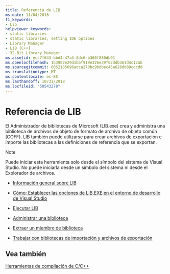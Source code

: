 ```yaml
---
title: Referencia de LIB
ms.date: 11/04/2016
f1_keywords:
- Lib
helpviewer_keywords:
- static libraries
- static libraries, setting IDE options
- Library Manager
- LIB [C++]
- 32-Bit Library Manager
ms.assetid: ecc7f643-bbd4-47a3-8dc6-b360f880db91
ms.openlocfilehash: 1b3982e29d1bbf919e326e39f62ddb361d4c12ab
ms.sourcegitcommit: 6052185696adca270bc9bdbec45a626dd89cdcdd
ms.translationtype: MT
ms.contentlocale: es-ES
ms.lasthandoff: 10/31/2018
ms.locfileid: "50543278"
---
```

# <a name="lib-reference"></a>Referencia de LIB

El Administrador de bibliotecas de Microsoft (LIB.exe) crea y administra una biblioteca de archivos de objeto de formato de archivo de objeto común (COFF). LIB también puede utilizarse para crear archivos de exportación e importe las bibliotecas a las definiciones de referencia que se exportan.

> [!NOTE]
>  Puede iniciar esta herramienta solo desde el símbolo del sistema de Visual Studio. No puede iniciarla desde un símbolo del sistema ni desde el Explorador de archivos.

- [Información general sobre LIB](../../build/reference/overview-of-lib.md)

- [Cómo: Establecer las opciones de LIB.EXE en el entorno de desarrollo de Visual Studio](../../build/reference/how-to-set-lib-exe-options-in-the-visual-studio-development-environment.md)

- [Ejecutar LIB](../../build/reference/running-lib.md)

- [Administrar una biblioteca](../../build/reference/managing-a-library.md)

- [Extraer un miembro de biblioteca](../../build/reference/extracting-a-library-member.md)

- [Trabajar con bibliotecas de importación y archivos de exportación](../../build/reference/working-with-import-libraries-and-export-files.md)

## <a name="see-also"></a>Vea también

[Herramientas de compilación de C/C++](../../build/reference/c-cpp-build-tools.md)